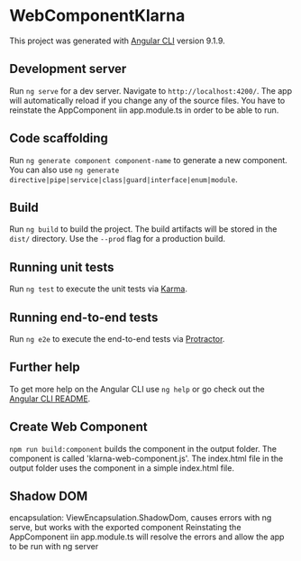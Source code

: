 # WebComponentKlarna

This project was generated with [Angular CLI](https://github.com/angular/angular-cli) version 9.1.9.

## Development server

Run `ng serve` for a dev server. Navigate to `http://localhost:4200/`. The app will automatically reload if you change any of the source files.
You have to reinstate the AppComponent iin app.module.ts in order to be able to run.

## Code scaffolding

Run `ng generate component component-name` to generate a new component. You can also use `ng generate directive|pipe|service|class|guard|interface|enum|module`.

## Build

Run `ng build` to build the project. The build artifacts will be stored in the `dist/` directory. Use the `--prod` flag for a production build.

## Running unit tests

Run `ng test` to execute the unit tests via [Karma](https://karma-runner.github.io).

## Running end-to-end tests

Run `ng e2e` to execute the end-to-end tests via [Protractor](http://www.protractortest.org/).

## Further help

To get more help on the Angular CLI use `ng help` or go check out the [Angular CLI README](https://github.com/angular/angular-cli/blob/master/README.md).

## Create Web Component

`npm run build:component` builds the component in the output folder. The component is called 'klarna-web-component.js'. The index.html file in the output folder uses the component in a simple index.html file.

## Shadow DOM
encapsulation: ViewEncapsulation.ShadowDom, causes errors with ng serve, but works with the exported component
Reinstating the AppComponent iin app.module.ts will resolve the errors and allow the app to be run with ng server
